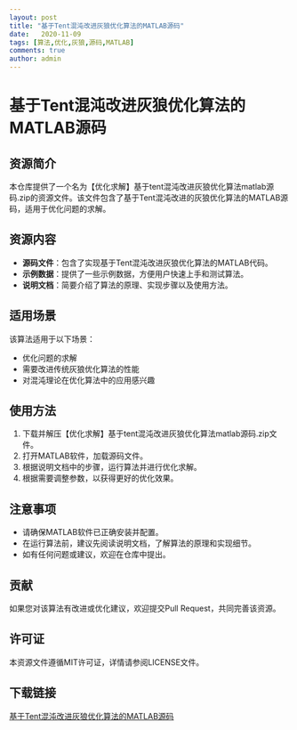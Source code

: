```yaml
---
layout: post
title: "基于Tent混沌改进灰狼优化算法的MATLAB源码"
date:   2020-11-09
tags: [算法,优化,灰狼,源码,MATLAB]
comments: true
author: admin
---
```

# 基于Tent混沌改进灰狼优化算法的MATLAB源码

## 资源简介

本仓库提供了一个名为【优化求解】基于tent混沌改进灰狼优化算法matlab源码.zip的资源文件。该文件包含了基于Tent混沌改进的灰狼优化算法的MATLAB源码，适用于优化问题的求解。

## 资源内容

- **源码文件**：包含了实现基于Tent混沌改进灰狼优化算法的MATLAB代码。
- **示例数据**：提供了一些示例数据，方便用户快速上手和测试算法。
- **说明文档**：简要介绍了算法的原理、实现步骤以及使用方法。

## 适用场景

该算法适用于以下场景：
- 优化问题的求解
- 需要改进传统灰狼优化算法的性能
- 对混沌理论在优化算法中的应用感兴趣

## 使用方法

1. 下载并解压【优化求解】基于tent混沌改进灰狼优化算法matlab源码.zip文件。
2. 打开MATLAB软件，加载源码文件。
3. 根据说明文档中的步骤，运行算法并进行优化求解。
4. 根据需要调整参数，以获得更好的优化效果。

## 注意事项

- 请确保MATLAB软件已正确安装并配置。
- 在运行算法前，建议先阅读说明文档，了解算法的原理和实现细节。
- 如有任何问题或建议，欢迎在仓库中提出。

## 贡献

如果您对该算法有改进或优化建议，欢迎提交Pull Request，共同完善该资源。

## 许可证

本资源文件遵循MIT许可证，详情请参阅LICENSE文件。

## 下载链接

[基于Tent混沌改进灰狼优化算法的MATLAB源码](https://pan.quark.cn/s/d69636446c56)